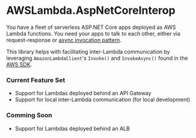 # AWSLambda.AspNetCoreInterop

You have a fleet of serverless ASP.NET Core apps deployed as AWS Lambda functions. You need your apps to talk to each other, either via request-response or [async invocation pattern](https://docs.aws.amazon.com/lambda/latest/dg/invocation-async.html).

This library helps with facilitating inter-Lambda communication by leveraging `AmazonLambdaClient`'s `Invoke()` and `InvokeAsync()` found in the [AWS SDK](https://docs.aws.amazon.com/sdkfornet/v3/apidocs/items/Lambda/MLambdaInvokeInvokeRequest.html).

### Current Feature Set
* Support for Lambdas deployed behind an API Gateway
* Support for local inter-Lambda communication (for local development)

### Comming Soon
* Support for Lambdas deployed behind an ALB
